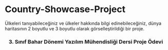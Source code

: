 # Country-Showcase-Project


Ülkeleri tanıyabileceğiniz ve ülkeler hakkında bilgi edinebileceğiniz, dünya haritasının 2 boyutlu ve 3 boyutlu olarak görselleştirildiği bir proje.

<h3 align="center">3. Sınıf Bahar Dönemi Yazılım Mühendisliği Dersi Proje Ödevi</h5>
